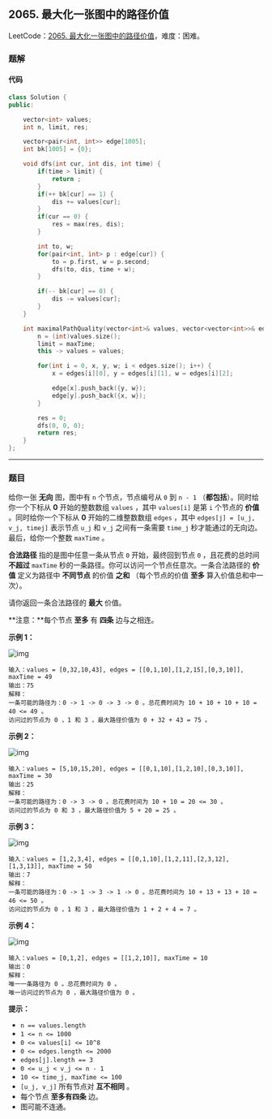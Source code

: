 ## 2065. 最大化一张图中的路径价值

LeetCode：[2065. 最大化一张图中的路径价值](https://leetcode.cn/problems/maximum-path-quality-of-a-graph/)，难度：困难。

### 题解

#### 代码

```c++
class Solution {
public:

    vector<int> values;
    int n, limit, res;

    vector<pair<int, int>> edge[1005];
    int bk[1005] = {0};

    void dfs(int cur, int dis, int time) {
        if(time > limit) {
            return ;
        }
        if(++ bk[cur] == 1) {
            dis += values[cur];
        }
        if(cur == 0) {
            res = max(res, dis);
        }

        int to, w;
        for(pair<int, int> p : edge[cur]) {
            to = p.first, w = p.second;
            dfs(to, dis, time + w);
        }

        if(-- bk[cur] == 0) {
            dis -= values[cur];
        }
    }

    int maximalPathQuality(vector<int>& values, vector<vector<int>>& edges, int maxTime) {
        n = (int)values.size();
        limit = maxTime;
        this -> values = values;

        for(int i = 0, x, y, w; i < edges.size(); i++) {
            x = edges[i][0], y = edges[i][1], w = edges[i][2];

            edge[x].push_back({y, w});
            edge[y].push_back({x, w});
        }

        res = 0;
        dfs(0, 0, 0);
        return res;
    }
};
```



---



### 题目

给你一张 **无向** 图，图中有 `n` 个节点，节点编号从 `0` 到 `n - 1` （**都包括**）。同时给你一个下标从 **0** 开始的整数数组 `values` ，其中 `values[i]` 是第 `i` 个节点的 **价值** 。同时给你一个下标从 **0** 开始的二维整数数组 `edges` ，其中 `edges[j] = [u_j, v_j, timej]` 表示节点 `u_j` 和 `v_j` 之间有一条需要 `time_j` 秒才能通过的无向边。最后，给你一个整数 `maxTime` 。

**合法路径** 指的是图中任意一条从节点 `0` 开始，最终回到节点 `0` ，且花费的总时间 **不超过** `maxTime` 秒的一条路径。你可以访问一个节点任意次。一条合法路径的 **价值** 定义为路径中 **不同节点** 的价值 **之和** （每个节点的价值 **至多** 算入价值总和中一次）。

请你返回一条合法路径的 **最大** 价值。

**注意：**每个节点 **至多** 有 **四条** 边与之相连。

 

**示例 1：**

![img](https://gitee.com/xwl66/leetcode/raw/master/image/2065-ex1drawio.png)

```
输入：values = [0,32,10,43], edges = [[0,1,10],[1,2,15],[0,3,10]], maxTime = 49
输出：75
解释：
一条可能的路径为：0 -> 1 -> 0 -> 3 -> 0 。总花费时间为 10 + 10 + 10 + 10 = 40 <= 49 。
访问过的节点为 0 ，1 和 3 ，最大路径价值为 0 + 32 + 43 = 75 。
```

**示例 2：**

![img](https://gitee.com/xwl66/leetcode/raw/master/image/2065-ex2drawio.png)

```
输入：values = [5,10,15,20], edges = [[0,1,10],[1,2,10],[0,3,10]], maxTime = 30
输出：25
解释：
一条可能的路径为：0 -> 3 -> 0 。总花费时间为 10 + 10 = 20 <= 30 。
访问过的节点为 0 和 3 ，最大路径价值为 5 + 20 = 25 。
```

**示例 3：**

![img](https://gitee.com/xwl66/leetcode/raw/master/image/2065-ex31drawio.png)

```
输入：values = [1,2,3,4], edges = [[0,1,10],[1,2,11],[2,3,12],[1,3,13]], maxTime = 50
输出：7
解释：
一条可能的路径为：0 -> 1 -> 3 -> 1 -> 0 。总花费时间为 10 + 13 + 13 + 10 = 46 <= 50 。
访问过的节点为 0 ，1 和 3 ，最大路径价值为 1 + 2 + 4 = 7 。
```

**示例 4：**

![img](https://gitee.com/xwl66/leetcode/raw/master/image/2065-ex4drawio.png)

```
输入：values = [0,1,2], edges = [[1,2,10]], maxTime = 10
输出：0
解释：
唯一一条路径为 0 。总花费时间为 0 。
唯一访问过的节点为 0 ，最大路径价值为 0 。
```

 

**提示：**

- `n == values.length`
- `1 <= n <= 1000`
- `0 <= values[i] <= 10^8`
- `0 <= edges.length <= 2000`
- `edges[j].length == 3 `
- `0 <= u_j < v_j <= n - 1`
- `10 <= time_j, maxTime <= 100`
- `[u_j, v_j]` 所有节点对 **互不相同** 。
- 每个节点 **至多有四条** 边。
- 图可能不连通。


